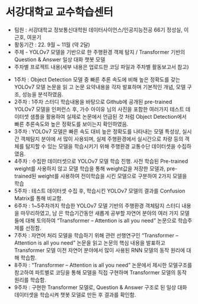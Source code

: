 # 서강대학교 교수학습센터
* 팀원 : 서강대학교 정보통신대학원 데이터사이언스/인공지능전공 66기 정성실, 이근호, 여윤기
* 활동기간 : 22. 9월 ~ 11월 (약 2달)
* 주제 - YOLOv7 모델을 기반으로 한 주행환경 객체 탐지 / Transformer 기반의 Question & Answer 일상 대화 챗봇 모델
* 주차별 프로젝트 내용(세부 내용은 업로드한 코딩 파일과 주차별 활동보고서 참고)
- 1주차 : Object Detection 모델 중 빠른 추론 속도에 비해 높은 정확도를 갖는 YOLOv7 모델 논문을 읽 고 논문 요약내용을 각자 발표하며 기본적인 개념, 모델 구조, 성능을 분석하였음.
- 2주차 : 1주차 스터디 학습내용을 바탕으로 Github에 공개된 pre-trained YOLOv7 모델을 인퍼런스 후, 가수 아이유 님의 사진을 포함한 여러가지 테스트 데이터셋 샘플을 활용하여 실제로 논문에서 언급된 것 처럼 Object Detection에서 빠른 추론속도와 높은 정확도를 보이는지 확인하였음.
- 3주차 : YOLOv7 모델은 빠른 속도 대비 높은 정확도를 나타내는 모델 특성상, 실시간 객체탐지 분야에 서 많이 사용되며, 실제 주행환경에서 실시간으로 차량 등의 객체를 탐지할 수 있는 모델을 학습시키기 위해 주행환경 교통수단 데이터셋을 수집하였음.
- 4주차 : 수집한 데이터셋으로 YOLOv7 모델 학습 진행. 사전 학습된 Pre-trained weight를 사용하지 않고 모델 학습을 통해 weight값을 저장한 모델과, pre-trained된 weight를 사용하여 전이학습을 시킨 모델으로 구분하여 2가지 모델을 학습
- 5주차 : 테스트 데이터셋 수집 후, 학습시킨 YOLOv7 모델의 결과를 Confusion Matrix를 통해 비교함.
- 6주차 : 1~5주차까지 학습한 YOLOv7 모델 기반의 주행환경 객체탐지 스터디 내용을 마무리하였고, 남 은 학습기간동안 새롭게 공부할 자연어 분야의 여러 가지 모델들에 대해 토의하여 “Transformer – Attention is all you need” 논문으로 학습주제를 선정함.
- 7주차 : 자연어 처리 모델을 학습하기 위해 관련 선행연구인 “Transformer – Attention is all you need” 논문을 읽고 논문의 핵심 내용을 발표하고 Transformer 모델 이전 자연어 분야에서 많이 사용된 RNN 모델의 동작 원리에 대해 학습함.
- 8주차 : “Transformer – Attention is all you need” 논문에서 제시한 모델구조를 참고하여 파트별로 코딩을 통해 모델을 직접 구현하며 Transformer 모델의 동작 원리를 학습함.
- 9주차 : 구현한 Transformer 모델로, Question & Answer 구조로 된 일상 대화 데이터셋을 학습시켜 챗봇 모델로 만든 후 결과를 확인함.
